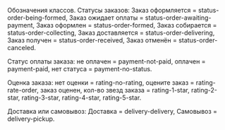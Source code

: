 Обозначения классов.
Статусы заказов:
Заказ оформляется = status-order-being-formed,
Заказ ожидает оплаты = status-order-awaiting-payment,
Заказ оформлен = status-order-formed,
Заказ собирается = status-order-collecting,
Заказ доставляется = status-order-delivering,
Заказ получен = status-order-received,
Заказ отменён = status-order-canceled.

Статус оплаты заказа:
не оплачен = payment-not-paid,
оплачен = payment-paid,
нет статуса = payment-no-status.

Оценка заказа:
нет оценки = rating-no-rating,
оцените заказ = rating-rate-order,
заказ оценен, кол-во звезд заказа =
rating-1-star,
rating-2-star,
rating-3-star,
rating-4-star,
rating-5-star.

Доставка или самовывоз:
Доставка = delivery-delivery,
Самовывоз = delivery-pickup.
